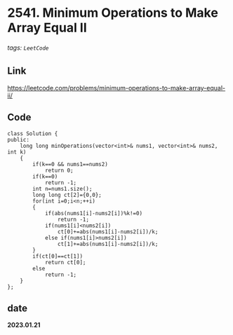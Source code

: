 # 2541. Minimum Operations to Make Array Equal II
###### tags: `LeetCode`
## **Link**
https://leetcode.com/problems/minimum-operations-to-make-array-equal-ii/
## **Code**
```cpp=
class Solution {
public:
    long long minOperations(vector<int>& nums1, vector<int>& nums2, int k) 
    {
        if(k==0 && nums1==nums2)
            return 0;
        if(k==0)
            return -1;
        int n=nums1.size();
        long long ct[2]={0,0};
        for(int i=0;i<n;++i)
        {
            if(abs(nums1[i]-nums2[i])%k!=0)
                return -1;
            if(nums1[i]<nums2[i])
                ct[0]+=abs(nums1[i]-nums2[i])/k;
            else if(nums1[i]>nums2[i])
                ct[1]+=abs(nums1[i]-nums2[i])/k;
        }
        if(ct[0]==ct[1])
            return ct[0];
        else
            return -1;
    }
};
```
## date
**2023.01.21**
